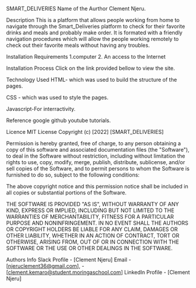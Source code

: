 SMART_DELIVERIES
Name of the Aurthor
Clement Njeru.

Description
This is a platform that allows people working from home to navigate through the Smart_Deliveries platform to check for their favorite drinks and meals and probably make order. It is formated with a friendly navigation procedures which will allow the people working remotely to check out their favorite meals without having any troubles.

Installation Requirements
1.computer 2. An access to the Internet

Installation Process
Click on the link provided bellow to view the site. 

Technology Used
HTML- which was used to build the structure of the pages.

CSS - which was used to style the pages.

Javascript-For interractivity.

Reference
google github youtube tutorials.

Licence MIT License
Copyright (c) [2022] [SMART_DELIVERIES]

Permission is hereby granted, free of charge, to any person obtaining a copy of this software and associated documentation files (the "Software"), to deal in the Software without restriction, including without limitation the rights to use, copy, modify, merge, publish, distribute, sublicense, and/or sell copies of the Software, and to permit persons to whom the Software is furnished to do so, subject to the following conditions:

The above copyright notice and this permission notice shall be included in all copies or substantial portions of the Software.

THE SOFTWARE IS PROVIDED "AS IS", WITHOUT WARRANTY OF ANY KIND, EXPRESS OR IMPLIED, INCLUDING BUT NOT LIMITED TO THE WARRANTIES OF MERCHANTABILITY, FITNESS FOR A PARTICULAR PURPOSE AND NONINFRINGEMENT. IN NO EVENT SHALL THE AUTHORS OR COPYRIGHT HOLDERS BE LIABLE FOR ANY CLAIM, DAMAGES OR OTHER LIABILITY, WHETHER IN AN ACTION OF CONTRACT, TORT OR OTHERWISE, ARISING FROM, OUT OF OR IN CONNECTION WITH THE SOFTWARE OR THE USE OR OTHER DEALINGS IN THE SOFTWARE.

Authors Info
Slack Profile - [Clement Njeru] Email - [njeruclement36@gmail.com], - [clement.kemaro@student.moringaschool.com] LinkedIn Profile - [Clement Njeru]